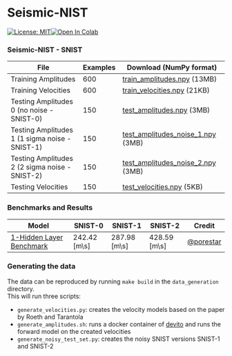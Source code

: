 # Seismic-NIST
[![License: MIT](https://img.shields.io/badge/License-MIT-yellow.svg)](https://opensource.org/licenses/MIT)[![Open In Colab](https://colab.research.google.com/assets/colab-badge.svg)](https://colab.research.google.com/github/LukasMosser/SNIST/benchmarks/SNIST-Benchmark-Roeth-and-Tarantola.ipynb)

### Seismic-NIST - SNIST
| File            | Examples | Download (NumPy format)      |
|-----------|--------------|------------------------------|
| Training Amplitudes | 600             | [train_amplitudes.npy](https://raw.githubusercontent.com/LukasMosser/SNIST/master/data/train/train_amplitudes.npy) (13MB) |
| Training Velocities | 600             | [train_velocities.npy](https://raw.githubusercontent.com/LukasMosser/SNIST/master/data/train/train_velocities.npy) (21KB) |
| Testing Amplitudes 0 (no noise - SNIST-0)  | 150             | [test_amplitudes.npy](https://raw.githubusercontent.com/LukasMosser/SNIST/master/data/test/test_amplitudes.npy) (3MB) |
| Testing Amplitudes 1 (1 sigma noise - SNIST-1)  | 150             | [test_amplitudes_noise_1.npy](https://raw.githubusercontent.com/LukasMosser/SNIST/master/data/test/test_amplitudes_noise_1.npy) (3MB) |
| Testing Amplitudes 2 (2 sigma noise - SNIST-2)  | 150             | [test_amplitudes_noise_2.npy](https://raw.githubusercontent.com/LukasMosser/SNIST/master/data/test/test_amplitudes_noise_2.npy) (3MB) |
| Testing Velocities  | 150            | [test_velocities.npy](https://raw.githubusercontent.com/LukasMosser/SNIST/master/data/test/test_velocities.npy) (5KB)|

### Benchmarks and Results
|Model                            | SNIST-0 | SNIST-1 | SNIST-2 | Credit
|---------------------------------|---------|---------|---------|-------
|[1-Hidden Layer Benchmark](benchmarks/SNIST-Benchmark-Roeth-and-Tarantola.ipynb)     | 242.42 [m\s] | 287.98 [m\s] | 428.59 [m\s] | [@porestar](twitter.com/porestar)

### Generating the data
The data can be reproduced by running ```make build``` in the ```data_generation```
directory.  
This will run three scripts:
- ```generate_velocities.py```: creates the velocity models based on the paper by Roeth and Tarantola
- ```generate_amplitudes.sh```: runs a docker container of [devito](https://github.com/opesci/devito) and runs the forward model on the created velocities
- ```generate_noisy_test_set.py```: creates the noisy SNIST versions SNIST-1 and SNIST-2
